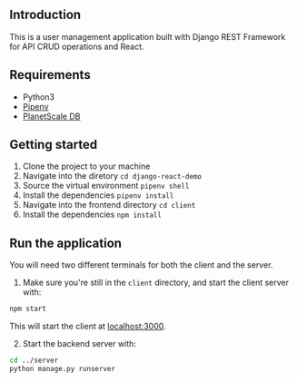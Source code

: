 ## Introduction
This is a user management application built with Django REST Framework for API CRUD operations and React.

## Requirements
* Python3
* [Pipenv](https://pipenv.pypa.io/en/latest/)
* [PlanetScale DB](https://planetscale.com/)

## Getting started
1. Clone the project to your machine 
2. Navigate into the diretory ```cd django-react-demo```
3. Source the virtual environment ```pipenv shell```
4. Install the dependencies ```pipenv install```
5. Navigate into the frontend directory ```cd client```
5. Install the dependencies ```npm install```

## Run the application
You will need two different terminals for both the client and the server.

1. Make sure you're still in the `client` directory, and start the client server with: 

```bash
npm start
```

This will start the client at [localhost:3000](http://localhost:3000).


2. Start the backend server with:
   
```bash
cd ../server
python manage.py runserver
```
